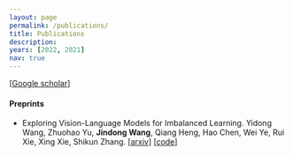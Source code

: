 ```yaml
---
layout: page
permalink: /publications/
title: Publications
description: 
years: [2022, 2021]
nav: true
---
```


[[Google scholar](https://scholar.google.com/citations?hl=en&user=A-qS5eYAAAAJ)]

#### Preprints

- Exploring Vision-Language Models for Imbalanced Learning. Yidong Wang, Zhuohao Yu, **Jindong Wang**, Qiang Heng, Hao Chen, Wei Ye, Rui Xie, Xing Xie, Shikun Zhang. [[arxiv](https://arxiv.org/abs/2304.01457)] [[code](https://github.com/Imbalance-VLM/Imbalance-VLM)]


